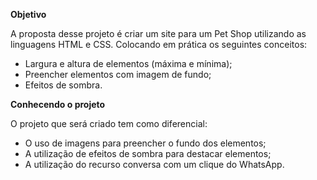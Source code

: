 **Objetivo**

A proposta desse projeto é criar um site para um Pet Shop utilizando as linguagens HTML e CSS. Colocando em prática os seguintes conceitos:

- Largura e altura de elementos (máxima e mínima);
- Preencher elementos com imagem de fundo;
- Efeitos de sombra.

**Conhecendo o projeto**

O projeto que será criado tem como diferencial:

- O uso de imagens para preencher o fundo dos elementos;
- A utilização de efeitos de sombra para destacar elementos;
- A utilização do recurso conversa com um clique do WhatsApp.